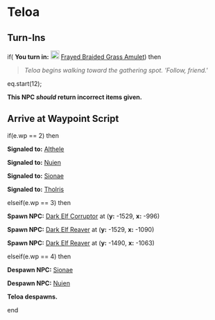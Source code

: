 # Teloa
## Turn-Ins





if( **You turn in:** <img style="background:url(/static/icons/blank_slot.gif);width:20px;height:20px;" src="/static/icons/item_1053.png" alt="" /> <a
                                href="/item/20451" data-url="20451" class="tooltip-link link">Frayed Braided Grass Amulet</a>) then


>*Teloa begins walking toward the gathering spot. 'Follow, friend.'*


eq.start(12);

**This NPC *should* return incorrect items given.**

## Arrive at Waypoint Script

if(e.wp == 2) then


**Signaled to:**  [Althele](/npc/15044)


**Signaled to:**  [Nuien](/npc/15167)


**Signaled to:**  [Sionae](/npc/15178)


**Signaled to:**  [Tholris](/npc/15043)

elseif(e.wp == 3) then


**Spawn NPC:**  [Dark Elf Corruptor](/npc/15153) at (**y:** -1529, **x:** -996)


**Spawn NPC:**  [Dark Elf Reaver](/npc/15150) at (**y:** -1529, **x:** -1090)


**Spawn NPC:**  [Dark Elf Reaver](/npc/15000) at (**y:** -1490, **x:** -1063)

elseif(e.wp == 4) then


**Despawn NPC:**  [Sionae](/npc/15178)


**Despawn NPC:**  [Nuien](/npc/15167)


**Teloa despawns.**


end